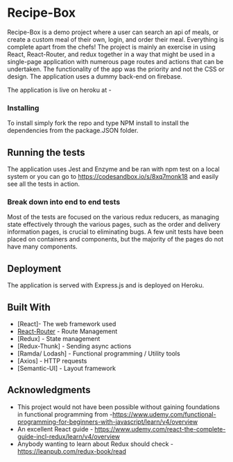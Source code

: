 # Recipe-Box

Recipe-Box is a demo project where a user can search an api of meals, or create a custom meal of their own, login, and order their meal. 
Everything is complete apart from the chefs! The project is mainly an exercise in using React, React-Router, and redux together in a way
that might be used in a single-page application with numerous page routes and actions that can be undertaken. The functionality of the app
was the priority and not the CSS or design. The application uses a dummy back-end on firebase.

The application is live on heroku at -

### Installing

To install simply fork the repo and type NPM install to install the dependencies from the package.JSON folder.

## Running the tests

The application uses Jest and Enzyme and be ran with npm test on a local system or you can go to https://codesandbox.io/s/8xq7monk18
and easily see all the tests in action.

### Break down into end to end tests

Most of the tests are focused on the various redux reducers, as managing state effectively through the various pages, such as the order and delivery information
pages, is crucial to eliminating bugs. A few unit tests have been placed on containers and components, but the majority of the pages do not have
many components.

## Deployment

The application is served with Express.js and is deployed on Heroku.

## Built With

* [React]- The web framework used
* [React-Router](https://maven.apache.org/) - Route Management
* [Redux] - State management
* [Redux-Thunk] - Sending async actions
* [Ramda/ Lodash] - Functional programming / Utility tools
* [Axios] - HTTP requests
* [Semantic-UI] - Layout framework
 

## Acknowledgments

* This project would not have been possible without gaining foundations in functional programming from -https://www.udemy.com/functional-programming-for-beginners-with-javascript/learn/v4/overview
* An excellent React guide - https://www.udemy.com/react-the-complete-guide-incl-redux/learn/v4/overview
* Anybody wanting to learn about Redux should check - https://leanpub.com/redux-book/read 
